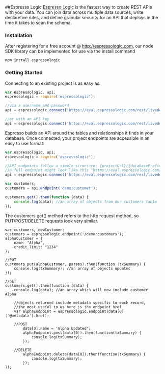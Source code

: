 ##Espresso Logic
[Espresso Logic](http://espressologic.com) is the fastest way to create REST APIs with your data. You can join data across multiple data sources, write declaretive rules, and define granular security for an API that deploys in the time it takes to scan the schema.

### Installation
After registering for a free account @ http://espressologic.com, our node SDK library can be implemented for use via the install command

```
npm install espressologic
```

### Getting Started

Connecting to an existing project is as easy as:

```javascript
var espressologic, api;
espressologic = require('espressologic');

//via a username and password
api = espressologic.connect('https://eval.espressologic.com/rest/livedemo/demo/v1', 'demo', 'Password1');

//or with an API key
api = espressologic.connect('https://eval.espressologic.com/rest/livedemo/demo/v1', 'readonly');
```

Espresso builds an API around the tables and relationships it finds in your database. Once connected, your project endpoints are accessible in an easy to use format:

```javascript
var espressologic, api;
espressologic = require('espressologic');

//API endpoints follow a simple structure: {projectUrl}/{databasePrefix}:{tableName}
//a full endpoint might look like this "https://eval.espressologic.com/rest/livedemo/demo/v1/demo:customer"
api = espressologic.connect('https://eval.espressologic.com/rest/livedemo/demo/v1', 'demo', 'Password1');

var customers;
customers = api.endpoint('demo:customer');

customers.get().then(function (data) {
	console.log(data); //an array of objects from our customers table
});
```

The customers.get() method refers to the http request method, so PUT/POST/DELETE requests look very similar.

```
var customers, newCustomer;
customers = espressologic.endpoint('/demo:customers');
alphaCustomer = {
    name: "Alpha",
    credit_limit: "1234"
};

//PUT
customers.put(alphaCustomer, params).then(function (txSummary) {
	console.log(txSummary); //an array of objects updated
});

//GET
customers.get().then(function (data) {
	console.log(data); //an array which will now include customer: Alpha
	
	//objects returned include metadata specific to each record,
	//the most useful to us here is the endpoint href
    var alphaEndpoint = espressologic.endpoint(data[0]['@metadata'].href);
	
	//POST
    	data[0].name = 'Alpha Updated';
    	alphaEndpoint.post(data[0]).then(function(txSummary) {
    	    console.log(txSummary);
	    });
	    
	//DELETE
    	alphaEndpoint.delete(data[0]).then(function(txSummary) {
    	    console.log(txSummary);
	    });
});
```